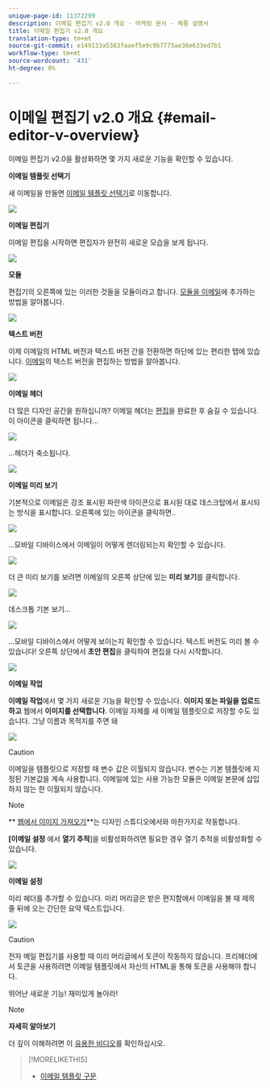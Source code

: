 ```yaml
---
unique-page-id: 11372299
description: 이메일 편집기 v2.0 개요 - 마케팅 문서 - 제품 설명서
title: 이메일 편집기 v2.0 개요
translation-type: tm+mt
source-git-commit: e149133a5383faaef5e9c9b7775ae36e633ed7b1
workflow-type: tm+mt
source-wordcount: '431'
ht-degree: 0%

---
```



# 이메일 편집기 v2.0 개요 {#email-editor-v-overview}

이메일 편집기 v2.0을 활성화하면 몇 가지 새로운 기능을 확인할 수 있습니다.

**이메일 템플릿 선택기**

새 이메일을 만들면 [이메일 템플릿 선택기](email-template-picker-overview.md)로 이동합니다.

![](assets/starter-templates-1.png)

**이메일 편집기**

이메일 편집을 시작하면 편집자가 완전히 새로운 모습을 보게 됩니다.

![](assets/two-4.png)

**모듈**

편집기의 오른쪽에 있는 이러한 것들을 모듈이라고 합니다. [모듈을 이메일](add-modules-to-your-email.md)에 추가하는 방법을 알아봅니다.

![](assets/three-4.png)

**텍스트 버전**

이제 이메일의 HTML 버전과 텍스트 버전 간을 전환하면 하단에 있는 편리한 탭에 있습니다. [이메일](../../../../product-docs/email-marketing/general/creating-an-email/edit-the-text-version-of-an-email.md)의 텍스트 버전을 편집하는 방법을 알아봅니다.

![](assets/four-3.png)

**이메일 헤더**

더 많은 디자인 공간을 원하십니까? 이메일 헤더는 [편집](../../../../product-docs/email-marketing/general/creating-an-email/edit-your-email-header.md)을 완료한 후 숨길 수 있습니다. 이 아이콘을 클릭하면 됩니다...

![](assets/five-4.png)

...헤더가 축소됩니다.

![](assets/six-3.png)

**이메일 미리 보기**

기본적으로 이메일은 강조 표시된 파란색 아이콘으로 표시된 대로 데스크탑에서 표시되는 방식을 표시합니다. 오른쪽에 있는 아이콘을 클릭하면..

![](assets/seven-3.png)

...모바일 디바이스에서 이메일이 어떻게 렌더링되는지 확인할 수 있습니다.

![](assets/eight-3.png)

더 큰 미리 보기를 보려면 이메일의 오른쪽 상단에 있는 **미리 보기**&#x200B;를 클릭합니다.

![](assets/preview1.png)

데스크톱 기본 보기...

![](assets/preview2.png)

...모바일 디바이스에서 어떻게 보이는지 확인할 수 있습니다. 텍스트 버전도 미리 볼 수 있습니다! 오른쪽 상단에서 **초안 편집**&#x200B;을 클릭하여 편집을 다시 시작합니다.

[![](assets/preview3.png)](../../../../product-docs/demand-generation/images-and-files/grab-the-images-from-a-web-page.md)

**이메일 작업**

**이메일 작업**&#x200B;에서 몇 가지 새로운 기능을 확인할 수 있습니다. **이미지 또는 파일을 업로드하고** 웹에서  **이미지를 선택합니다**. 이메일 자체를 새 이메일 템플릿으로 저장할 수도 있습니다. 그냥 이름과 목적지를 주면 돼

![](assets/nine-3.png)

>[!CAUTION]
>
>이메일을 템플릿으로 저장할 때 변수 값은 이월되지 않습니다. 변수는 기본 템플릿에 지정된 기본값을 계속 사용합니다. 이메일에 있는 사용 가능한 모듈은 이메일 본문에 삽입하지 않는 한 이월되지 않습니다.

>[!NOTE]
>
>** [웹에서 이미지 가져오기](../../../../product-docs/demand-generation/images-and-files/grab-the-images-from-a-web-page.md)**는 디자인 스튜디오에서와 마찬가지로 작동합니다.

**[이메일 설정** 에서  **열기 추적**]을 비활성화하려면 필요한 경우 열기 추적을 비활성화할 수 있습니다.

![](assets/thirteen-1.png)

**이메일 설정**

미리 헤더를 추가할 수 있습니다. 미리 머리글은 받은 편지함에서 이메일을 볼 때 제목 줄 뒤에 오는 간단한 요약 텍스트입니다.

![](assets/edit-settings-preheader-2.png)

>[!CAUTION]
>
>전자 메일 편집기를 사용할 때 미리 머리글에서 토큰이 작동하지 않습니다. 프리헤더에서 토큰을 사용하려면 이메일 템플릿에서 자신의 HTML을 통해 토큰을 사용해야 합니다.

뛰어난 새로운 기능! 재미있게 놀아라!

>[!NOTE]
>
>**자세히 알아보기**
>
>더 깊이 이해하려면 이 [유용한 비디오](https://nation.marketo.com/videos/1463)를 확인하십시오.

>[!MORELIKETHIS]
>
>* [이메일 템플릿 구문](email-template-syntax.md)

>



